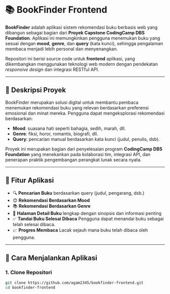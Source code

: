 # 📚 BookFinder Frontend

**BookFinder** adalah aplikasi sistem rekomendasi buku berbasis web yang dibangun sebagai bagian dari **Proyek Capstone CodingCamp DBS Foundation**. Aplikasi ini memungkinkan pengguna menemukan buku yang sesuai dengan **mood**, **genre**, dan **query** (kata kunci), sehingga pengalaman membaca menjadi lebih personal dan menyenangkan.

Repositori ini berisi source code untuk **frontend** aplikasi, yang dikembangkan menggunakan teknologi web modern dengan pendekatan *responsive design* dan integrasi RESTful API.

---

## 🧩 Deskripsi Proyek

BookFinder merupakan solusi digital untuk membantu pembaca menemukan rekomendasi buku yang relevan berdasarkan preferensi emosional dan minat mereka. Pengguna dapat mengeksplorasi rekomendasi berdasarkan:

- **Mood**: suasana hati seperti bahagia, sedih, marah, dll.
- **Genre**: fiksi, horor, romantis, biografi, dll.
- **Query**: pencarian manual berdasarkan kata kunci (judul, penulis, dsb).

Proyek ini merupakan bagian dari penyelesaian program **CodingCamp DBS Foundation** yang menekankan pada kolaborasi tim, integrasi API, dan penerapan praktik pengembangan perangkat lunak secara nyata.

---

## 🌟 Fitur Aplikasi

- 🔍 **Pencarian Buku** berdasarkan query (judul, pengarang, dsb.)
- 😊 **Rekomendasi Berdasarkan Mood**
- 📚 **Rekomendasi Berdasarkan Genre**
- 📖 **Halaman Detail Buku** lengkap dengan sinopsis dan informasi penting
- ✅ **Tandai Buku Selesai Dibaca** Pengguna dapat menandai buku sebagai telah selesai dibaca.
- 📈 **Progres Membaca** Lacak sejauh mana buku telah dibaca oleh pengguna.


---

## 🚀 Cara Menjalankan Aplikasi

### 1. Clone Repositori
```bash
git clone https://github.com/agam2345/bookfinder-frontend.git
cd bookfinder-frontend
